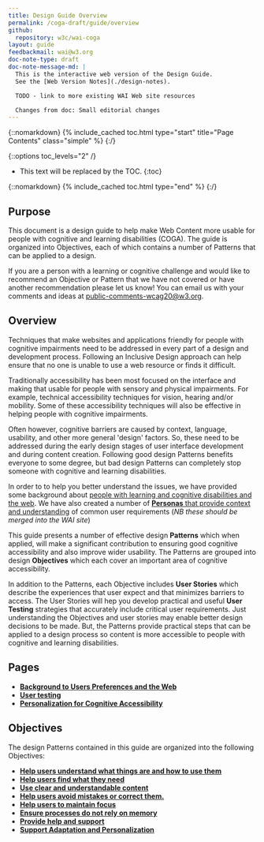 ```yaml
---
title: Design Guide Overview
permalink: /coga-draft/guide/overview
github:
  repository: w3c/wai-coga
layout: guide
feedbackmail: wai@w3.org
doc-note-type: draft
doc-note-message-md: |
  This is the interactive web version of the Design Guide. 
  See the [Web Version Notes](./design-notes).

  TODO - link to more existing WAI Web site resources

  Changes from doc: Small editorial changes
---
```


{::nomarkdown}
{% include_cached toc.html type="start" title="Page Contents" class="simple" %}
{:/}

{::options toc_levels="2" /}

- This text will be replaced by the TOC.
  {:toc}

{::nomarkdown}
{% include_cached toc.html type="end" %}
{:/}

## Purpose

This document is a design guide to help make Web Content more usable for people with cognitive and learning disabilities (COGA). The guide is organized into Objectives, each of which contains a number of Patterns that can be applied to a design.

If you are a person with a learning or cognitive challenge and would like to recommend an Objective or Pattern that we have not covered or have another recommendation please let us know! You can email us with your comments and ideas at public-comments-wcag20@w3.org.

## Overview

Techniques that make websites and applications friendly for people with cognitive impairments need to be addressed in every part of a design and development process. Following an Inclusive Design approach can help ensure that no one is unable to use a web resource or finds it difficult.

Traditionally accessibility has been most focused on the interface and making that usable for people with sensory and physical impairments. For example, technical accessibility techniques for vision, hearing and/or mobility. Some of these accessibility techniques will also be effective in helping people with cognitive impairments.

Often however, cognitive barriers are caused by context, language, usability, and other more general 'design' factors. So, these need to be addressed during the early design stages of user interface development and during content creation. Following good design Patterns benefits everyone to some degree, but bad design Patterns can completely stop someone with cognitive and learning disabilities.

In order to to help you better understand the issues, we have provided some background about [people with learning and cognitive disabilities and the web](https://raw.githack.com/w3c/coga/add-missing-sections/content-usable/#background). We have also created a number of [**Personas** that provide context and understanding](https://raw.githack.com/w3c/coga/add-missing-sections/persona/index.html) of common user requirements (_NB these should be merged into the WAI site_)

This guide presents a number of effective design **Patterns** which when applied, will make a significant contribution to ensuring good cognitive accessibility and also improve wider usability. The Patterns are grouped into design **Objectives** which each cover an important area of cognitive accessibility.

In addition to the Patterns, each Objective includes **User Stories** which describe the experiences that user expect and that minimizes barriers to access. The User Stories will hep you develop practical and useful **User Testing** strategies that accurately include critical user requirements. Just understanding the Objectives and user stories may enable better design decisions to be made. But, the Patterns provide practical steps that can be applied to a design process so content is more accessible to people with cognitive and learning disabilities.

## Pages

- **[Background to Users Preferences and the Web](./background)**
- **[User testing](./testing)**
- **[Personalization for Cognitive Accessibility](./testing)**

## Objectives

The design Patterns contained in this guide are organized into the following Objectives:

- **[Help users understand what things are and how to use them](./understandable)**
- **[Help users find what they need](./findable)**
- **[Use clear and understandable content](./clear)**
- **[Help users avoid mistakes or correct them.](./certain)**
- **[Help users to maintain focus](./engrossing)**
- **[Ensure processes do not rely on memory](./forgettable)**
- **[Provide help and support](./helpful)**
- **[Support Adaptation and Personalization](./adaptable)**
